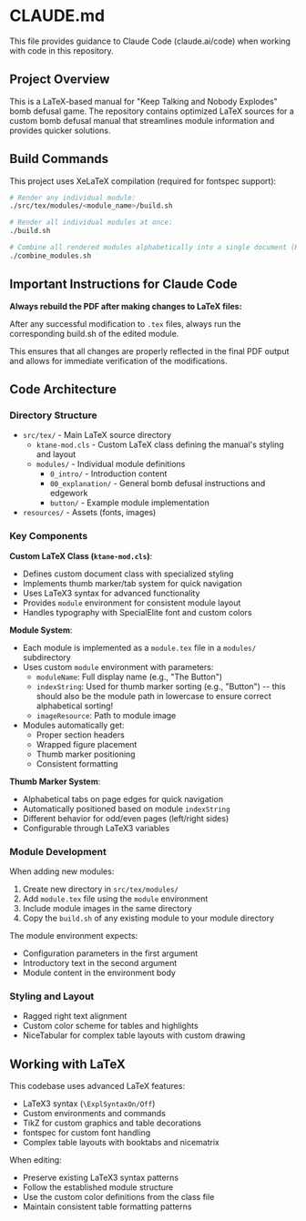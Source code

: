 # CLAUDE.md

This file provides guidance to Claude Code (claude.ai/code) when working with code in this repository.

## Project Overview

This is a LaTeX-based manual for "Keep Talking and Nobody Explodes" bomb defusal game. The repository contains optimized LaTeX sources for a custom bomb defusal manual that streamlines module information and provides quicker solutions.

## Build Commands

This project uses XeLaTeX compilation (required for fontspec support):

```bash
# Render any individual module:
./src/tex/modules/<module_name>/build.sh

# Render all individual modules at once:
./build.sh

# Combine all rendered modules alphabetically into a single document (KTANE_manual.pdf)
./combine_modules.sh
```

## Important Instructions for Claude Code

**Always rebuild the PDF after making changes to LaTeX files:**

After any successful modification to `.tex` files, always run the corresponding build.sh of the edited module.

This ensures that all changes are properly reflected in the final PDF output and allows for immediate verification of the modifications.

## Code Architecture

### Directory Structure
- `src/tex/` - Main LaTeX source directory
  - `ktane-mod.cls` - Custom LaTeX class defining the manual's styling and layout
  - `modules/` - Individual module definitions
    - `0_intro/` - Introduction content
    - `00_explanation/` - General bomb defusal instructions and edgework
    - `button/` - Example module implementation
- `resources/` - Assets (fonts, images)

### Key Components

**Custom LaTeX Class (`ktane-mod.cls`)**:
- Defines custom document class with specialized styling
- Implements thumb marker/tab system for quick navigation
- Uses LaTeX3 syntax for advanced functionality
- Provides `module` environment for consistent module layout
- Handles typography with SpecialElite font and custom colors

**Module System**:
- Each module is implemented as a `module.tex` file in a `modules/` subdirectory
- Uses custom `module` environment with parameters:
  - `moduleName`: Full display name (e.g., "The Button")
  - `indexString`: Used for thumb marker sorting (e.g., "Button") -- this should also be the module path in lowercase to ensure correct alphabetical sorting!
  - `imageResource`: Path to module image
- Modules automatically get:
  - Proper section headers
  - Wrapped figure placement
  - Thumb marker positioning
  - Consistent formatting

**Thumb Marker System**:
- Alphabetical tabs on page edges for quick navigation
- Automatically positioned based on module `indexString`
- Different behavior for odd/even pages (left/right sides)
- Configurable through LaTeX3 variables

### Module Development

When adding new modules:
1. Create new directory in `src/tex/modules/`
2. Add `module.tex` file using the `module` environment
3. Include module images in the same directory
4. Copy the `build.sh` of any existing module to your module directory

The module environment expects:
- Configuration parameters in the first argument
- Introductory text in the second argument
- Module content in the environment body

### Styling and Layout

- Ragged right text alignment
- Custom color scheme for tables and highlights
- NiceTabular for complex table layouts with custom drawing

## Working with LaTeX

This codebase uses advanced LaTeX features:
- LaTeX3 syntax (`\ExplSyntaxOn/Off`)
- Custom environments and commands
- TikZ for custom graphics and table decorations
- fontspec for custom font handling
- Complex table layouts with booktabs and nicematrix

When editing:
- Preserve existing LaTeX3 syntax patterns
- Follow the established module structure
- Use the custom color definitions from the class file
- Maintain consistent table formatting patterns

